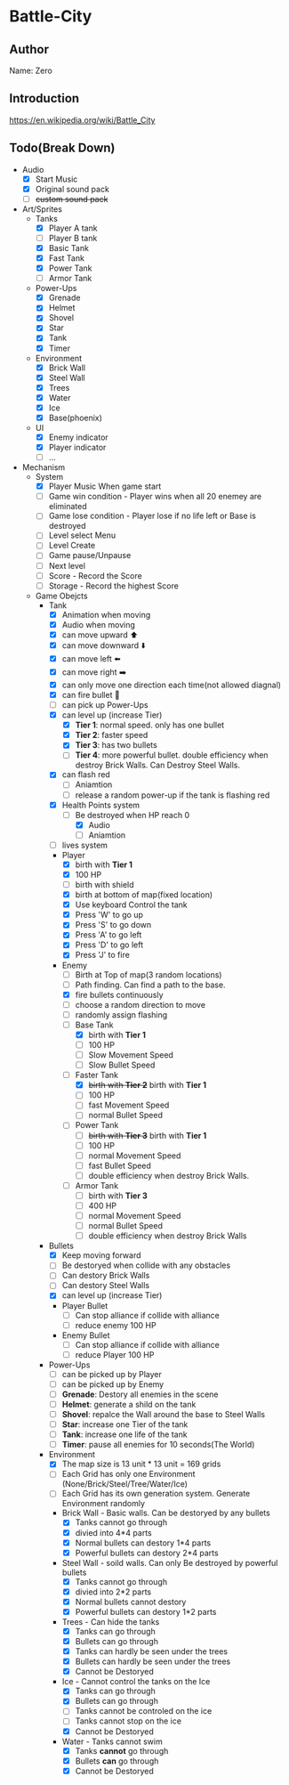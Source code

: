 # Battle-City
## Author
Name: Zero
## Introduction
<https://en.wikipedia.org/wiki/Battle_City>
## Todo(Break Down)

- Audio
  - [x] Start Music
  - [x] Original sound pack
  - [ ] ~~custom sound pack~~
- Art/Sprites
  - Tanks
    - [x] Player A tank
    - [ ] Player B tank
    - [x] Basic Tank
    - [x] Fast Tank
    - [x] Power Tank
    - [ ] Armor Tank
  - Power-Ups
    - [x] Grenade
    - [x] Helmet
    - [x] Shovel
    - [x] Star
    - [x] Tank
    - [x] Timer
  - Environment
    - [x] Brick Wall
    - [x] Steel Wall
    - [x] Trees
    - [x] Water
    - [x] Ice
    - [x] Base(phoenix)
  - UI
    - [x] Enemy indicator
    - [x] Player indicator
    - [ ] ...
- Mechanism
  - System
    - [x] Player Music When game start
    - [ ] Game win condition - Player wins when all 20 enemey are eliminated
    - [ ] Game lose condition - Player lose if no life left or Base is destroyed
    - [ ] Level select Menu
    - [ ] Level Create
    - [ ] Game pause/Unpause
    - [ ] Next level
    - [ ] Score - Record the Score
    - [ ] Storage - Record the highest Score
  - Game Obejcts
    - Tank
      - [x] Animation when moving
      - [x] Audio when moving
      - [x] can move upward ⬆️
      - [x] can move downward ⬇️
      - [x] can move left ⬅️
      - [x] can move right ➡️
      - [x] can only move one direction each time(not allowed diagnal)
      - [x] can fire bullet 🔫
      - [ ] can pick up Power-Ups
      - [x] can level up (increase Tier)
        - [x] **Tier 1**: normal speed. only has one bullet
        - [x] **Tier 2**: faster speed
        - [x] **Tier 3**: has two bullets
        - [ ] **Tier 4**: more powerful bullet. double efficiency when destroy Brick Walls. Can Destroy Steel Walls.
      - [x] can flash red
        - [ ] Aniamtion
        - [ ] release a random power-up if the tank is flashing red
      - [x] Health Points system
        - [ ] Be destroyed when HP reach 0
          - [x] Audio
          - [ ] Aniamtion
      - [ ] lives system
      - Player
        - [x] birth with **Tier 1**
        - [x] 100 HP
        - [ ] birth with shield
        - [x] birth at bottom of map(fixed location)
        - [x] Use keyboard Control the tank
        - [x] Press 'W' to go up
        - [x] Press 'S' to go down
        - [x] Press 'A' to go left
        - [x] Press 'D' to go left
        - [x] Press 'J' to fire
      - Enemy
        - [ ] Birth at Top of map(3 random locations)
        - [ ] Path finding. Can find a path to the base.
        - [x] fire bullets continuously
        - [ ] choose a random direction to move
        - [ ] randomly assign flashing  
        - [ ] Base Tank
          - [x] birth with **Tier 1**
          - [ ] 100 HP
          - [ ] Slow Movement Speed
          - [ ] Slow Bullet Speed
        - [ ] Faster Tank
          - [x] ~~birth with **Tier 2**~~ birth with **Tier 1**
          - [ ] 100 HP
          - [ ] fast Movement Speed
          - [ ] normal Bullet Speed
        - [ ] Power Tank
          - [ ] ~~birth with **Tier 3**~~ birth with **Tier 1**
          - [ ] 100 HP
          - [ ] normal Movement Speed
          - [ ] fast Bullet Speed
          - [ ] double efficiency when destroy Brick Walls.
        - [ ] Armor Tank
          - [ ] birth with **Tier 3**
          - [ ] 400 HP
          - [ ] normal Movement Speed
          - [ ] normal Bullet Speed
          - [ ] double efficiency when destroy Brick Walls
    - Bullets
      - [x] Keep moving forward
      - [ ] Be destoryed when collide with any obstacles
      - [ ] Can destory Brick Walls
      - [ ] Can destory Steel Walls
      - [x] can level up (increase Tier)
      - Player Bullet
        - [ ] Can stop alliance if collide with alliance
        - [ ] reduce enemy 100 HP
      - Enemy Bullet
        - [ ] Can stop alliance if collide with alliance
        - [ ] reduce Player 100 HP
    - Power-Ups
      - [ ] can be picked up by Player
      - [ ] can be picked up by Enemy
      - [ ] **Grenade**: Destory all enemies in the scene
      - [ ] **Helmet**: generate a shild on the tank
      - [ ] **Shovel**: repalce the Wall around the base to Steel Walls
      - [ ] **Star**: increase one Tier of the tank
      - [ ] **Tank**: increase one life of the tank
      - [ ] **Timer**: pause all enemies for 10 seconds(The World)
    - Environment
      - [x] The map size is 13 unit * 13 unit = 169 grids
      - [ ] Each Grid has only one Environment (None/Brick/Steel/Tree/Water/Ice)
      - [ ] Each Grid has its own generation system. Generate Environment randomly
      - Brick Wall - Basic walls. Can be destoryed by any bullets
        - [x] Tanks cannot go through
        - [x] divied into 4*4 parts
        - [x] Normal bullets can destory 1*4 parts
        - [x] Powerful bullets can destory 2*4 parts
      - Steel Wall - soild walls. Can only Be destroyed by powerful bullets
        - [x] Tanks cannot go through
        - [x] divied into 2*2 parts
        - [x] Normal bullets cannot destory
        - [x] Powerful bullets can destory 1*2 parts
      - Trees - Can hide the tanks
        - [x] Tanks can go through
        - [x] Bullets can go through
        - [x] Tanks can hardly be seen under the trees
        - [x] Bullets can hardly be seen under the trees
        - [x] Cannot be Destoryed
      - Ice - Cannot control the tanks on the Ice
        - [x] Tanks can go through
        - [x] Bullets can go through
        - [ ] Tanks cannot be controled on the ice
        - [ ] Tanks cannot stop on the ice
        - [x] Cannot be Destoryed
      - Water - Tanks cannot swim
        - [x] Tanks **cannot** go through
        - [x] Bullets **can** go through
        - [x] Cannot be Destoryed

